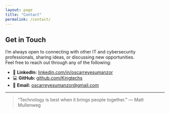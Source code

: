 ```yaml
---
layout: page
title: "Contact"
permalink: /contact/
---
```


## Get in Touch

I’m always open to connecting with other IT and cybersecurity professionals, sharing ideas, or discussing new opportunities.  
Feel free to reach out through any of the following:

- 💼 **LinkedIn:** [linkedin.com/in/oscarreyesumanzor](https://linkedin.com/in/oscarreyesumanzor)
- 💻 **GitHub:** [github.com/Kingtechs](https://github.com/Kingtechs)
- 📧 **Email:** <oscarreyesumanzor@gmail.com>

---

> “Technology is best when it brings people together.”
> — Matt Mullenweg
